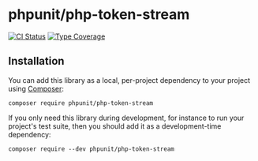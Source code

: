# phpunit/php-token-stream

[![CI Status](https://github.com/sebastianbergmann/php-token-stream/workflows/CI/badge.svg)](https://github.com/sebastianbergmann/php-token-stream/actions)
[![Type Coverage](https://shepherd.dev/github/sebastianbergmann/php-token-stream/coverage.svg)](https://shepherd.dev/github/sebastianbergmann/php-token-stream)

## Installation

You can add this library as a local, per-project dependency to your project using [Composer](https://getcomposer.org/):

```
composer require phpunit/php-token-stream
```

If you only need this library during development, for instance to run your project's test suite, then you should add it as a development-time dependency:

```
composer require --dev phpunit/php-token-stream
```
